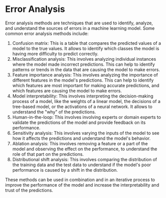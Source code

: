 # Error Analysis

Error analysis methods are techniques that are used to identify, analyze, and understand the sources of errors in a machine learning model. Some common error analysis methods include:

1. Confusion matrix: This is a table that compares the predicted values of a model to the true values. It allows to identify which classes the model is having more difficulty to predict correctly.
2. Misclassification analysis: This involves analyzing individual instances where the model made incorrect predictions. This can help to identify patterns or trends in the data that are causing the model to make errors.
3. Feature importance analysis: This involves analyzing the importance of different features in the model's predictions. This can help to identify which features are most important for making accurate predictions, and which features are causing the model to make errors.
4. Model interpretability: This involves interpreting the decision-making process of a model, like the weights of a linear model, the decisions of a tree-based model, or the activations of a neural network. It allows to understand the "why" of the predictions.
5. Human-in-the-loop: This involves involving experts or domain experts to validate the predictions of the model and provide feedback on its performance.
6. Sensitivity analysis: This involves varying the inputs of the model to see how it affects the predictions and understand the model's behavior.
7. Ablation analysis: This involves removing a feature or a part of the model and observing the effect on the performance, to understand the role of that part on the predictions.
8. Distributional shift analysis: This involves comparing the distribution of the training data and the test data to understand if the model's poor performance is caused by a shift in the distribution.

These methods can be used in combination and in an iterative process to improve the performance of the model and increase the interpretability and trust of the predictions.